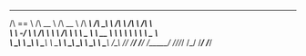 
 ______   ______     ______     ______     __  __     __     ______     ______    
/\  == \ /\  __ \   /\  __ \   /\  ___\   /\ \_\ \   /\ \   /\  ___\   /\  ___\   
\ \  _-/ \ \ \/\ \  \ \ \/\ \  \ \ \____  \ \  __ \  \ \ \  \ \  __\   \ \___  \  
 \ \_\    \ \_____\  \ \_____\  \ \_____\  \ \_\ \_\  \ \_\  \ \_____\  \/\_____\ 
  \/_/     \/_____/   \/_____/   \/_____/   \/_/\/_/   \/_/   \/_____/   \/_____/ 
                                                                                  